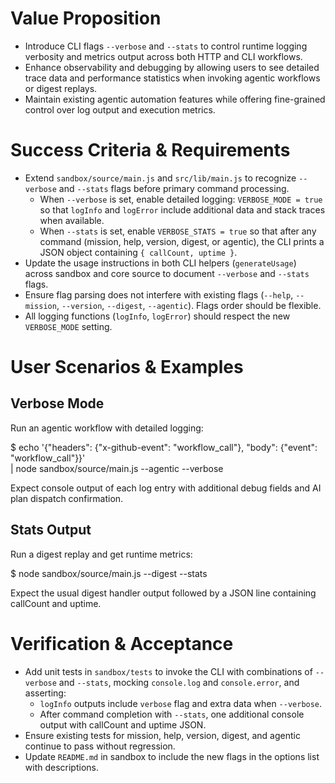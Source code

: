 # Value Proposition
- Introduce CLI flags `--verbose` and `--stats` to control runtime logging verbosity and metrics output across both HTTP and CLI workflows.
- Enhance observability and debugging by allowing users to see detailed trace data and performance statistics when invoking agentic workflows or digest replays.
- Maintain existing agentic automation features while offering fine-grained control over log output and execution metrics.

# Success Criteria & Requirements
- Extend `sandbox/source/main.js` and `src/lib/main.js` to recognize `--verbose` and `--stats` flags before primary command processing.
  - When `--verbose` is set, enable detailed logging: `VERBOSE_MODE = true` so that `logInfo` and `logError` include additional data and stack traces when available.
  - When `--stats` is set, enable `VERBOSE_STATS = true` so that after any command (mission, help, version, digest, or agentic), the CLI prints a JSON object containing `{ callCount, uptime }`.
- Update the usage instructions in both CLI helpers (`generateUsage`) across sandbox and core source to document `--verbose` and `--stats` flags.
- Ensure flag parsing does not interfere with existing flags (`--help`, `--mission`, `--version`, `--digest`, `--agentic`). Flags order should be flexible.
- All logging functions (`logInfo`, `logError`) should respect the new `VERBOSE_MODE` setting.

# User Scenarios & Examples
## Verbose Mode
Run an agentic workflow with detailed logging:

$ echo '{"headers": {"x-github-event": "workflow_call"}, "body": {"event": "workflow_call"}}' \
  | node sandbox/source/main.js --agentic --verbose

Expect console output of each log entry with additional debug fields and AI plan dispatch confirmation.

## Stats Output
Run a digest replay and get runtime metrics:

$ node sandbox/source/main.js --digest --stats

Expect the usual digest handler output followed by a JSON line containing callCount and uptime.

# Verification & Acceptance
- Add unit tests in `sandbox/tests` to invoke the CLI with combinations of `--verbose` and `--stats`, mocking `console.log` and `console.error`, and asserting:
  - `logInfo` outputs include `verbose` flag and extra data when `--verbose`.
  - After command completion with `--stats`, one additional console output with callCount and uptime JSON.
- Ensure existing tests for mission, help, version, digest, and agentic continue to pass without regression.
- Update `README.md` in sandbox to include the new flags in the options list with descriptions.